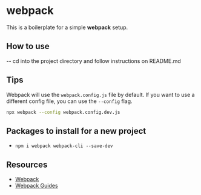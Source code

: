 # webpack

This is a boilerplate for a simple **webpack** setup.

## How to use

-- cd into the project directory and follow instructions on README.md

## Tips

Webpack will use the `webpack.config.js` file by default. If you want to use a different config file, you can use the `--config` flag.

```bash
npx webpack --config webpack.config.dev.js
```

## Packages to install for a new project

- `npm i webpack webpack-cli --save-dev`

## Resources

- [Webpack](https://webpack.js.org/)
- [Webpack Guides](https://webpack.js.org/guides/)
